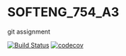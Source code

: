 # SOFTENG_754_A3
git assignment 

[![Build Status](https://travis-ci.com/mfrost433/SOFTENG_754_A3.svg?branch=master)](https://travis-ci.com/mfrost433/SOFTENG_754_A3)
[![codecov](https://codecov.io/gh/mfrost433/SOFTENG_754_A3/branch/master/graph/badge.svg)](https://codecov.io/gh/mfrost433/SOFTENG_754_A3)

